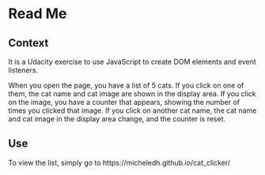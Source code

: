 <h1> Read Me </h1>

<h2> Context </h2>

<p> It is a Udacity exercise to use JavaScript to create DOM elements and event listeners. </p>
<p> When you open the page, you have a list of 5 cats. If you click on one of them, the cat name and cat image are shown in the display area. If you click on the image, you have a counter that appears, showing the number of times you clicked that image. If you click on another cat name, the cat name and cat image in the display area change, and the counter is reset. </p>

<h2> Use </h2>

<p> To view the list, simply go to https://micheledh.github.io/cat_clicker/ </p>